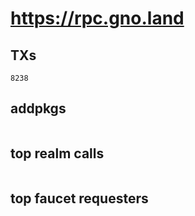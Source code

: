# https://rpc.gno.land

## TXs
```
8238
```

## addpkgs
```
```

## top realm calls
```
```

## top faucet requesters
```
```

